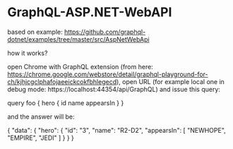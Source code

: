 # GraphQL-ASP.NET-WebAPI

based on example:
 https://github.com/graphql-dotnet/examples/tree/master/src/AspNetWebApi


 how it works?

 open Chrome with GraphQL extension (from here: https://chrome.google.com/webstore/detail/graphql-playground-for-ch/kjhjcgclphafojaeeickcokfbhlegecd), open URL (for example local one in debug mode: https://localhost:44354/api/GraphQL) and issue this query:

query foo { hero { id name appearsIn } }

and the answer will be:

{
  "data": {
    "hero": {
      "id": "3",
      "name": "R2-D2",
      "appearsIn": [
        "NEWHOPE",
        "EMPIRE",
        "JEDI"
      ]
    }
  }
}

 